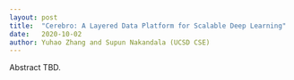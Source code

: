 ```yaml
---
layout: post
title:  "Cerebro: A Layered Data Platform for Scalable Deep Learning"
date:   2020-10-02
author: Yuhao Zhang and Supun Nakandala (UCSD CSE)
---
```


Abstract TBD.
